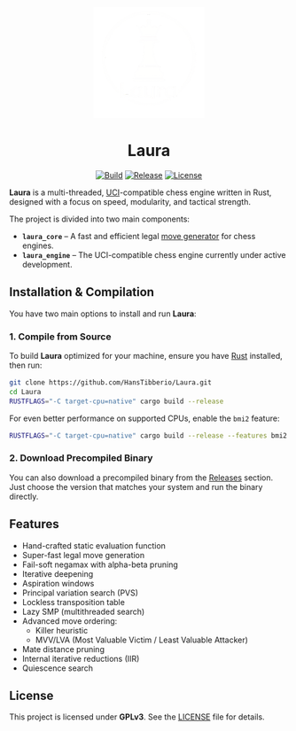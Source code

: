 <div  align="center">

![logo](logo.png)

</div>

# <div align="center">Laura</div>

<div align="center">

[![Build][build-badge]][build-link]
[![Release][release-badge]][release-link]
[![License][license-badge]][license-link]

</div>

**Laura** is a multi-threaded, [UCI][uci-link]-compatible chess engine written in Rust, designed with a focus on speed, modularity, and tactical strength.

The project is divided into two main components:

- **`laura_core`** – A fast and efficient legal [move generator][laura-link] for chess engines.
- **`laura_engine`** – The UCI-compatible chess engine currently under active development.

## Installation & Compilation

You have two main options to install and run **Laura**:

### 1. Compile from Source

To build **Laura** optimized for your machine, ensure you have [Rust][rust-link] installed, then run:

``` bash
git clone https://github.com/HansTibberio/Laura.git
cd Laura
RUSTFLAGS="-C target-cpu=native" cargo build --release
```

For even better performance on supported CPUs, enable the `bmi2` feature:

``` bash
RUSTFLAGS="-C target-cpu=native" cargo build --release --features bmi2
```

### 2. Download Precompiled Binary

You can also download a precompiled binary from the [Releases][release-link] section. Just choose the version that matches your system and run the binary directly.

## Features

-   Hand-crafted static evaluation function
-   Super-fast legal move generation
-   Fail-soft negamax with alpha-beta pruning
-   Iterative deepening
-   Aspiration windows
-   Principal variation search (PVS)
-   Lockless transposition table
-   Lazy SMP (multithreaded search)
-   Advanced move ordering:
    -   Killer heuristic
    -   MVV/LVA (Most Valuable Victim / Least Valuable Attacker)
-   Mate distance pruning
-   Internal iterative reductions (IIR)
-   Quiescence search

## License

This project is licensed under **GPLv3**. See the [LICENSE][license-link] file for details.

[build-link]:https://github.com/HansTibberio/Laura/actions/workflows/build.yml
[build-badge]:https://img.shields.io/github/actions/workflow/status/HansTibberio/Laura/build.yml?style=for-the-badge
[license-link]:https://github.com/hanstibberio/Laura/blob/master/LICENSE
[license-badge]:https://img.shields.io/github/license/hanstibberio/laura?style=for-the-badge&label=license&color=success
[release-link]:https://github.com/HansTibberio/Laura/releases/latest
[release-badge]:https://img.shields.io/github/v/release/HansTibberio/Laura?label=official%20release&style=for-the-badge

[uci-link]:https://en.wikipedia.org/wiki/Universal_Chess_Interface
[rust-link]:https://www.rust-lang.org/
[laura-link]:https://github.com/HansTibberio/Laura/tree/master/laura_core

